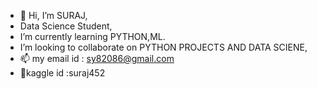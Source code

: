 - 👋 Hi, I’m SURAJ,
- Data Science Student,
- I’m currently learning PYTHON,ML.
- I’m looking to collaborate on PYTHON PROJECTS AND DATA SCIENE,
- 📫 my email id : sy82086@gmail.com 
- 🦩kaggle id :suraj452

<!---
suraj4502/suraj4502 is a ✨ special ✨ repository because its `README.md` (this file) appears on your GitHub profile.
You can click the Preview link to take a look at your changes.
--->
